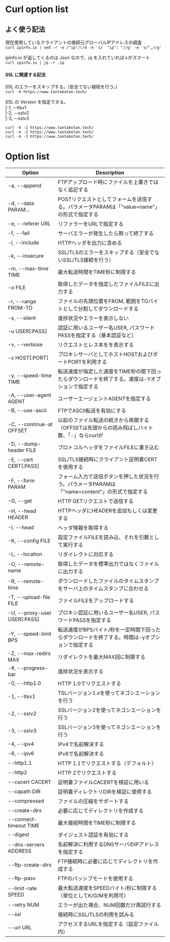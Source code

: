 # Curl option list

## よく使う記法

現在使用しているクライアントの接続元グローバルIPアドレスの調査<BR>
`curl ipinfo.io | sed -r -e /"ip"/\!d -e 's/  "ip": "//g' -e 's/",//g'`

ipinfo.io が返してくるのは Json なので、jq を入れていれば↓がスマート<BR>
`curl ipinfo.io | jq -r .ip`

#### SSL に関連する記法

SSL のエラーをスキップする。(安全でない接続を行う。)<BR>
`curl -k https://www.tantakotan.tech/ `

SSL の Version を指定できる。<BR>
|-1, --tlsv1<BR>
|-2, --sslv2<BR>
|-3, --sslv3<BR>
```
curl -k -1 https://www.tantakotan.tech/
curl -k -2 https://www.tantakotan.tech/
curl -k -3 https://www.tantakotan.tech/
```





# Option list

|Option|Description|
|--------|----------------------------------------|
|-a, --append |FTPアップロード時にファイルを上書きではなく追記する||
|-d, --data PARAM... |POSTリクエストとしてフォームを送信する。パラメータPARAMは「"value=name"」の形式で指定する|
|-e, --referer URL |リファラーをURLで指定する|
|-f, --fail |サーバエラーが発生したら黙って終了する|
|-i, --include |HTTPヘッダを出力に含める|
|-k, --insecure |SSL/TLSのエラーをスキップする（安全でないSSL/TLS接続を行う）|
|-m, --max-time TIME |最大転送時間をTIME秒に制限する|
|-o FILE |取得したデータを指定したファイルFILEに出力する|
|-r, --range FROM-TO |ファイルの先頭位置をFROM, 範囲をTOバイトとして分割してダウンロードする|
|-s, --silent	|進捗状況やエラーを表示しない|
|-u USER[:PASS]	|認証に用いるユーザー名USER, パスワードPASSを指定する（基本認証など）|
|-v, --verbose	|リクエストとレス本をを表示する|
|-x HOST[:PORT]	|プロキシサーバとしてホストHOSTおよびポートPORTを利用する|
|-y, --speed-time TIME	|転送速度が指定した速度をTIME秒の間下回ったらダウンロードを終了する。速度は-Yオプションで指定する|
|-A, --user-agent AGENT	|ユーザーエージェントAGENTを指定する|
|-B, --use-ascii	|FTPでASCII転送を有効にする|
|-C, --continue-at OFFSET	|以前のファイル転送の続きから再開する（OFFSETは先頭からの読み飛ばしバイト数、「-」ならcurlが|自動的に処理）|
|-D, --dump-header FILE	|プロトコルヘッダをファイルFILEに書き込む|
|-E, --cert CERT[:PASS]	|SSL/TLS接続時にクライアント証明書CERTを使用する|
|-F, --form PARAM	|フォーム入力で送信ボタンを押した状況を行う。パラメータPARAMは「"name=content"」の形式で指定する|
|-G, --get	|HTTP GETリクエストで送信する|
|-H, --head HEADER	|HTTPヘッダにHEADERを追加もしくは変更する|
|-I, --head	|ヘッダ情報を取得する|
|-K, --config FILE	|設定ファイルFILEを読み込、それを引数として実行する|
|-L, --location	|リダイレクトに対応する|
|-O, --remote-name	|取得したデータを標準出力ではなくファイルに出力する|
|-R, --remote-time	|ダウンロードしたファイルのタイムスタンプをサーバ上のタイムスタンプに合わせる|
|-T, --upload-file FILE	|ファイルFILEをアップロードする|
|-U, --proxy-user USER[:PASS]	|プロキシ認証に用いるユーザー名USER, パスワードPASSを指定する|
|-Y, --speed-limit BPS	|転送速度がBPSバイト/秒を一定時間下回ったらダウンロードを終了する。時間は-yオプションで指定する|
|-Z, --max-redirs MAX	|リダイレクトを最大MAX回に制限する|
|-#, --progress-bar	|進捗状況を表示する|
|-0, --http1.0	|HTTP 1.0でリクエストする|
|-1, --tlsv1	|TSLバージョン1.xを使ってネゴシエーションを行う|
|-2, --sslv2	|SSLバージョン2を使ってネゴシエーションを行う|
|-3, --sslv3	|SSLバージョン3を使ってネゴシエーションを行う|
|-4, --ipv4	|IPv4で名前解決する|
|-6, --ipv6	|IPv6で名前解決する|
|--http1.1	|HTTP 1.1でリクエストする（デフォルト）|
|--http2	|HTTP 2でリクエストする|
|--cacert CACERT	|証明書ファイルCACERTを検証に用いる|
|--capath DIR	|証明書ディレクトリDIRを検証に使用する|
|--compressed	|ファイルの圧縮をサポートする|
|--create-dirs	|必要に応じてディレクトリを作成する|
|--connect-timeout TIME	|最大接続時間をTIME秒に制限する|
|--digest	|ダイジェスト認証を有効にする|
|--dns-servers ADDRESS	|名前解決に利用するDNSサーバのIPアドレスを指定する|
|--ftp-create-dirs	|FTP接続時に必要に応じてディレクトリを作成する|
|--ftp-pasv	|FTPのパッシブモードを使用する|
|--limit-rate SPEED	|最大転送速度をSPEEDバイト/秒に制限する（単位としてK/G/Mを利用可）|
|--retry NUM	|エラーが出た場合、NUM回数だけ再試行する|
|--ssl	|接続時にSSL/TLSの利用を試みる|
|--url URL	|アクセスするURLを指定する（設定ファイル内）
